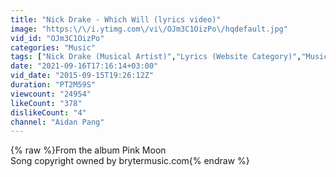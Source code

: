 ```yaml
---
title: "Nick Drake - Which Will (lyrics video)"
image: "https:\/\/i.ytimg.com\/vi\/OJm3C1OizPo\/hqdefault.jpg"
vid_id: "OJm3C1OizPo"
categories: "Music"
tags: ["Nick Drake (Musical Artist)","Lyrics (Website Category)","Music (TV Genre)"]
date: "2021-09-16T17:16:14+03:00"
vid_date: "2015-09-15T19:26:12Z"
duration: "PT2M59S"
viewcount: "24954"
likeCount: "378"
dislikeCount: "4"
channel: "Aidan Pang"
---
```

{% raw %}From the album Pink Moon<br />Song copyright owned by brytermusic.com{% endraw %}
